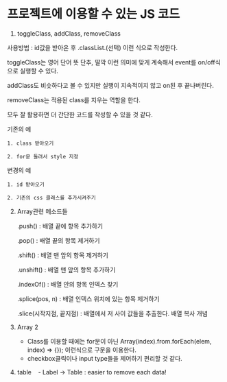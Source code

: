 <h1>프로젝트에 이용할 수 있는 JS 코드</h1>

1. toggleClass, addClass, removeClass

사용방법 : id값을 받아온 후 .classList.(선택) 이런 식으로 작성한다.

toggleClass는 영어 단어 뜻 단추, 딸깍 이런 의미에 맞게 계속해서 event를 on/off식으로 실행할 수 있다.

addClass도 비슷하다고 볼 수 있지만 실행이 지속적이지 않고 on된 후 끝나버린다.

removeClass는 적용된 class를 지우는 역할을 한다.

모두 잘 활용하면 더 간단한 코드를 작성할 수 있을 것 같다.

기존의 예

    1. class 받아오기
    
    2. for문 돌려서 style 지정

변경의 예

    1. id 받아오기
    
    2. 기존의 css 클래스를 추가시켜주기


2. Array관련 메소드들

    .push() : 배열 끝에 항목 추가하기
    
    .pop() :  배열 끝의 항목 제거하기
    
    .shift() : 배열 맨 앞의 항목 제거하기
    
    .unshift() : 배열 맨 앞의 항목 추가하기
    
    .indexOf() : 배열 안의 항목 인덱스 찾기
    
    .splice(pos, n) : 배열 인덱스 위치에 있는 항목 제거하기
    
    .slice(시작지점, 끝지점) : 배열에서 저 사이 값들을 추출한다. 배열 복사 개념



3. Array 2

    - Class를 이용할 때에는 for문이 아닌 Array(index).from.forEach(elem, index) => {}); 이런식으로 구문을 이용한다.
    - checkbox클릭이나 input type들을 제어하기 편리할 것 같다.
    
    
    
4. table
    - Label -> Table     : easier to remove each data!

